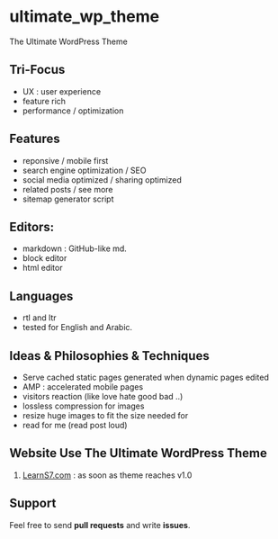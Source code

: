 # ultimate_wp_theme
The Ultimate WordPress Theme

## Tri-Focus
- UX : user experience
- feature rich
- performance / optimization

## Features
- reponsive / mobile first
- search engine optimization / SEO
- social media optimized / sharing optimized
- related posts / see more
- sitemap generator script

## Editors:
- markdown : GitHub-like md.
- block editor
- html editor

## Languages
- rtl and ltr
- tested for English and Arabic.

## Ideas & Philosophies & Techniques
- Serve cached static pages generated when dynamic pages edited
- AMP : accelerated mobile pages
- visitors reaction (like love hate good bad ..)
- lossless compression for images
- resize huge images to fit the size needed for
- read for me (read post loud)

## Website Use The Ultimate WordPress Theme
1. [LearnS7.com](https://learns7.com) : as soon as theme reaches v1.0

## Support
Feel free to send **pull requests** and write **issues**.
